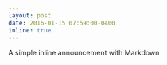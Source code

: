 ```yaml
---
layout: post
date: 2016-01-15 07:59:00-0400
inline: true
---
```


A simple inline announcement with Markdown 
